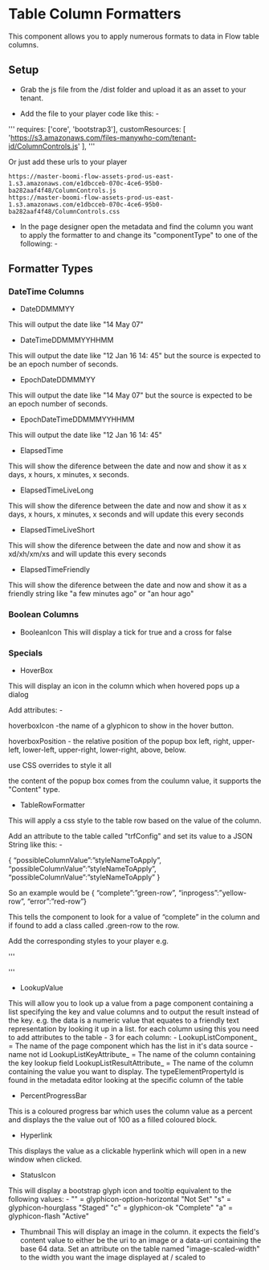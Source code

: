 # Table Column Formatters

This component allows you to apply numerous formats to data in Flow table columns.


## Setup

- Grab the js file from the /dist folder and upload it as an asset to your tenant.

- Add the file to your player code like this: -

'''
        requires: ['core', 'bootstrap3'],
        customResources: [
                'https://s3.amazonaws.com/files-manywho-com/tenant-id/ColumnControls.js'
                ],
'''

Or just add these urls to your player
```
https://master-boomi-flow-assets-prod-us-east-1.s3.amazonaws.com/e1dbcceb-070c-4ce6-95b0-ba282aaf4f48/ColumnControls.js
https://master-boomi-flow-assets-prod-us-east-1.s3.amazonaws.com/e1dbcceb-070c-4ce6-95b0-ba282aaf4f48/ColumnControls.css
```

- In the page designer open the metadata and find the column you want to apply the formatter to and change its "componentType" to one of the following: -

## Formatter Types

### DateTime Columns

- DateDDMMMYY

This will output the date like "14 May 07"

- DateTimeDDMMMYYHHMM

This will output the date like "12 Jan 16 14: 45" but the source is expected to be an epoch number of seconds.

- EpochDateDDMMMYY

This will output the date like "14 May 07" but the source is expected to be an epoch number of seconds.

- EpochDateTimeDDMMMYYHHMM

This will output the date like "12 Jan 16 14: 45"

- ElapsedTime

This will show the diference between the date and now and show it as x days, x hours, x minutes, x seconds.

- ElapsedTimeLiveLong

This will show the diference between the date and now and show it as x days, x hours, x minutes, x seconds and will update this every seconds

- ElapsedTimeLiveShort	

This will show the diference between the date and now and show it as xd/xh/xm/xs and will update this every seconds

- ElapsedTimeFriendly		

This will show the diference between the date and now and show it as a friendly string like "a few minutes ago" or "an hour ago"

### Boolean Columns

- BooleanIcon				This will display a tick for true and a cross for false


### Specials

- HoverBox

This will display an icon in the column which when hovered pops up a dialog

Add attributes: -

hoverboxIcon -the name of a glyphicon to show in the hover button.

hoverboxPosition - the relative position of the popup box left, right, upper-left, lower-left, upper-right, lower-right, above, below.

use CSS overrides to style it all

the content of the popup box comes from the coulumn value, it supports the "Content" type.



- TableRowFormatter

This will apply a css style to the table row based on the value of the column.

Add an attribute to the table called "trfConfig" and set its value to a JSON String like this: -

{
  “possibleColumnValue”:”styleNameToApply”,
  “possibleColumnValue”:”styleNameToApply”,
  “possibleColumnValue”:”styleNameToApply”
}

So an example would be { “complete”:”green-row”, “inprogess”:”yellow-row”,  “error”:”red-row”}

This tells the component to look for a value of “complete” in the column and if found to add a class called .green-row to the row.

Add the corresponding styles to your player e.g.

'''
<style >
        .green-line {
            background-color: green;
        }
        
        .red-line {
            background-color: red;
            background: linear-gradient(-45deg, #e59090, #c06868, #ed3737 );
            background-size: 400% 400%;
            -webkit-animation: gradientBG 10s ease infinite;
            animation: gradientBG 10s ease infinite;
        }

        @-webkit-keyframes gradientBG {
        	0% {
        		background-position: 0% 50%;
        	}
        	50% {
        		background-position: 100% 50%;
        	}
        	100% {
        		background-position: 0% 50%;
        	}
        }
        @keyframes gradientBG {
        	0% {
        		background-position: 0% 50%;
        	}
        	50% {
        		background-position: 100% 50%;
        	}
        	100% {
        		background-position: 0% 50%;
        	}
        }
    </style>
'''



- LookupValue			

This will allow you to look up a value from a page component containing a list specifying the key and value columns and to 
output the result instead of the key. e.g. the data is a numeric value that equates to a friendly text representation by looking it up in a list.
for each column using this you need to add attributes to the table  - 3 for each column: -
LookupListComponent_<typeElementPropertyId of the column>  =  The name of the page component which has the list in it's data source - name not id
LookupListKeyAttribute_<typeElementPropertyId of the column>  =  The name of the column containing the key lookup field
LookupListResultAttribute_<typeElementPropertyId of the column>  =  The name of the column containing the value you want to display.
The typeElementPropertyId is found in the metadata editor looking at the specific column of the table

- PercentProgressBar	

This is a coloured progress bar which uses the column value as a percent and displays the the value out of 100 as a filled coloured block.

- Hyperlink				

This displays the value as a clickable hyperlink which will open in a new window when clicked.

- StatusIcon			

This will display a bootstrap glyph icon and tooltip equivalent to the following values: -
						""  = glyphicon-option-horizontal  "Not Set"
						"s" = glyphicon-hourglass  "Staged"
						"c" = glyphicon-ok  "Complete"
						"a" = glyphicon-flash  "Active"


- Thumbnail
This will display an image in the column.  it expects the field's content value to either be the uri to an image or a data-uri containing the base 64 data.
Set an attribute on the table named "image-scaled-width" to the width you want the image displayed at / scaled to
